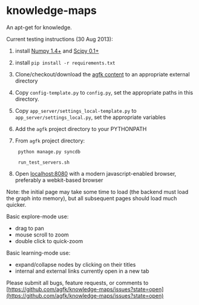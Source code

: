 knowledge-maps
==============
An apt-get for knowledge.

                             
Current testing instructions (30 Aug 2013):

1. install [Numpy 1.4+](http://www.numpy.org/) and [Scipy 0.1+](http://scipy.org/)
2. install `pip install -r requirements.txt`
2. Clone/checkout/download the [agfk content](https://github.com/agfk/agfk-content) to an appropriate external directory 
3. Copy `config-template.py` to `config.py`, set the appropriate paths in this directory.
4. Copy `app_server/settings_local-template.py` to `app_server/settings_local.py`, set the appropriate variables
4. Add the `agfk` project directory to your PYTHONPATH
5. From `agfk` project directory:

        python manage.py syncdb

        run_test_servers.sh
        
6. Open [localhost:8080](http://localhost:8080) with a modern javascript-enabled browser, preferably a webkit-based browser

Note: the initial page may take some time to load (the backend must load the graph into memory), but all subsequent pages should load much quicker.

Basic explore-mode use:

- drag to pan	
- mouse scroll to zoom	
- double click to quick-zoom 

Basic learning-mode use:

- expand/collapse nodes by clicking on their titles
- internal and external links currently open in a new tab

Please submit all bugs, feature requests, or comments to [https://github.com/agfk/knowledge-maps/issues?state=open](https://github.com/agfk/knowledge-maps/issues?state=open)
